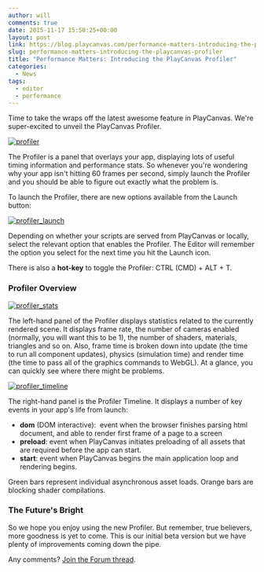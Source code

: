 ```yaml
---
author: will
comments: true
date: 2015-11-17 15:50:25+00:00
layout: post
link: https://blog.playcanvas.com/performance-matters-introducing-the-playcanvas-profiler/
slug: performance-matters-introducing-the-playcanvas-profiler
title: "Performance Matters: Introducing the PlayCanvas Profiler"
categories:
  - News
tags:
  - editor
  - performance
---
```


Time to take the wraps off the latest awesome feature in PlayCanvas. We're super-excited to unveil the PlayCanvas Profiler.

[![profiler](/img/profiler.png)](/img/profiler.png)

The Profiler is a panel that overlays your app, displaying lots of useful timing information and performance stats. So whenever you're wondering why your app isn't hitting 60 frames per second, simply launch the Profiler and you should be able to figure out exactly what the problem is.

To launch the Profiler, there are new options available from the Launch button:

[![profiler_launch](/img/profiler_launch.png)](/img/profiler_launch.png)

Depending on whether your scripts are served from PlayCanvas or locally, select the relevant option that enables the Profiler. The Editor will remember the option you select for the next time you hit the Launch icon.

There is also a **hot-key** to toggle the Profiler: CTRL (CMD) + ALT + T.

### Profiler Overview

[![profiler_stats](/img/profiler_stats.png)](/img/profiler_stats.png)

The left-hand panel of the Profiler displays statistics related to the currently rendered scene. It displays frame rate, the number of cameras enabled (normally, you will want this to be 1), the number of shaders, materials, triangles and so on. Also, frame time is broken down into update (the time to run all component updates), physics (simulation time) and render time (the time to pass all of the graphics commands to WebGL). At a glance, you can quickly see where there might be problems.

[![profiler_timeline](/img/profiler_timeline.png)](/img/profiler_timeline.png)

The right-hand panel is the Profiler Timeline. It displays a number of key events in your app's life from launch:

- **dom** (DOM interactive):  event when the browser finishes parsing html document, and able to render first frame of a page to a screen
- **preload**: event when PlayCanvas initiates preloading of all assets that are required before the app can start.
- **start**: event when PlayCanvas begins the main application loop and rendering begins.

Green bars represent individual asynchronous asset loads. Orange bars are blocking shader compilations.

### The Future's Bright

So we hope you enjoy using the new Profiler. But remember, true believers, more goodness is yet to come. This is our initial beta version but we have plenty of improvements coming down the pipe.

Any comments? [Join the Forum thread](https://forum.playcanvas.com/t/introducing-the-new-playcanvas-profiler/1171).
